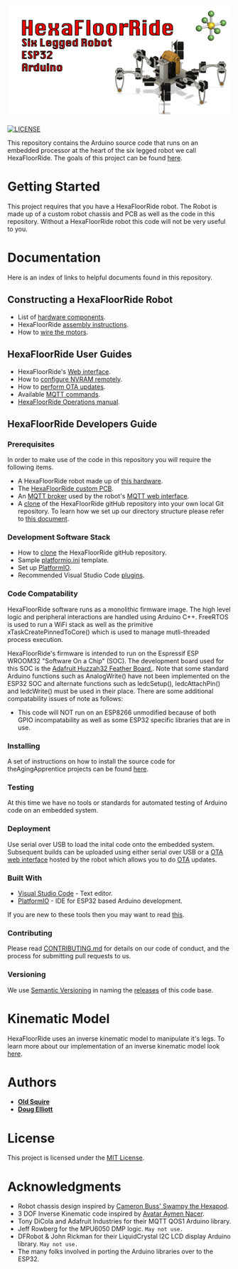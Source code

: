 ![hexaBot](img/hexaFloorRideBanner.png)

[![LICENSE](https://img.shields.io/badge/license-MIT-lightgrey.svg)](https://raw.githubusercontent.com/mmistakes/minimal-mistakes/master/LICENSE)

This repository contains the Arduino source code that runs on an embedded processor at the heart of the six legged robot we call HexaFloorRide. The goals of this project can be found [here](goals.md).  

# Getting Started

This project requires that you have a HexaFloorRide robot. The Robot is made up of a custom robot chassis and PCB as well as the code in this repository. Without a HexaFloorRide robot this code will not be very useful to you. 

# Documentation

Here is an index of links to helpful documents found in this repository.

## Constructing a HexaFloorRide Robot
* List of [hardware components](/docs/hexaFloorRideHardware.md).
* HexaFloorRide [assembly instructions](/docs/hexaFloorRideAssembly.md).
* How to [wire the motors](/docs/wireMotors.md).

## HexaFloorRide User Guides
* HexaFloorRide's [Web interface](/docs/hexaFloorRideWebInterface.md).
* How to [configure NVRAM remotely](/docs/hexaFloorRideWebInterface.md#config-updater-screen).
* How to [perform OTA updates](/docs/hexaFloorRideWebInterface.md#ota-updater-screen).
* Available [MQTT commands](/docs/mqttCommands.md).
* [HexaFloorRide Operations manual](/docs/hexaFloorRideOperationManual.md).

## HexaFloorRide Developers Guide

### Prerequisites

In order to make use of the code in this repository you will require the following items.

* A HexaFloorRide robot made up of [this hardware](/docs/hexaFloorRideHardware.md).
* The [HexaFloorRide custom PCB](/docs/hexaFloorRideCircuit.md).
* An [MQTT broker](/docs/MQTTbroker.md) used by the robot's [MQTT web interface](/docs/hexaFloorRideWebInterface.md).  
* A [clone](/docs/cloneRepository.md) of the HexaFloorRide gitHub repository into your own local Git repository. To learn how we set up our directory structure please refer to [this document](https://va3wam.github.io/versionControl/).

### Development Software Stack

* How to [clone](/docs/cloneRepository.md) the HexaFloorRide gitHub repository.
* Sample [platformio.ini](https://github.com/theAgingApprentice/HexaFloorRide/tree/main/aaAdmin/platformioAdmin) template.
* Set up [PlatformIO](https://github.com/theAgingApprentice/HexaFloorRide/blob/main/docs/cloneRepository.md#set-up-platformio).
* Recommended Visual Studio Code [plugins](https://github.com/theAgingApprentice/HexaFloorRide/blob/main/docs/cloneRepository.md#visual-studio-code-plugins).

### Code Compatability

HexaFloorRide software runs as a monolithic firmware image. The high level logic and peripheral interactions are handled using Arduino C++. FreeRTOS is used to run a WiFi stack as well as the primitive xTaskCreatePinnedToCore() which is used to manage mutli-threaded process execution.

HexaFloorRide's firmware is intended to run on the Espressif ESP WROOM32 "Software On a Chip" (SOC). The development board used for this SOC is the [Adafruit Huzzah32 Feather Board.](https://learn.adafruit.com/adafruit-huzzah32-esp32-feather). Note that some standard Arduino functions such as AnalogWrite() have not been implemented on the ESP32 SOC and alternate functions such as ledcSetup(), ledcAttachPin() and ledcWrite() must be used in their place. There are some additional compatability issues of note as follows:

* This code will NOT run on an ESP8266 unmodified because of both GPIO incompatability as well as some ESP32 specific libraries that are in use.

### Installing

A set of instructions on how to install the source code for theAgingApprentice projects can be found [here](https://va3wam.github.io/versionControl/).

### Testing

At this time we have no tools or standards for automated testing of Arduino code on an embedded system. 

### Deployment

Use serial over USB to load the inital code onto the embedded system. Subsequent builds can be uploaded using either serial over USB or 
a [OTA web interface](/docs/hexaFloorRideWebInterface.md#ota-updater-screen) hosted by the robot which allows you to do [OTA](https://en.wikipedia.org/wiki/Over-the-air_programming) updates.

### Built With

* [Visual Studio Code](https://code.visualstudio.com/) - Text editor.
* [PlatformIO](https://platformio.org/) - IDE for ESP32 based Arduino development.

If you are new to these tools then you may want to read [this](https://randomnerdtutorials.com/vs-code-platformio-ide-esp32-esp8266-arduino/).

### Contributing

Please read [CONTRIBUTING.md](contributing.md) for details on our code
of conduct, and the process for submitting pull requests to us.

### Versioning

We use [Semantic Versioning](http://semver.org/) in naming the [releases](https://github.com/theAgingApprentice/HexaFloorRide/releases) of this code base. 

# Kinematic Model

HexaFloorRide uses an inverse kinematic model to manipulate it's legs. To learn more about our implementation of an inverse kinematic model look <a href="/docs/kinematicModel.md">here</a>.

# Authors

* **[Old Squire](https://github.com/theagingapprentice)**
* **[Doug Elliott](https://github.com/nerdoug)**

# License

This project is licensed under the [MIT License](license.md).

# Acknowledgments

* Robot chassis design inspired by [Cameron Buss' Swampy the Hexapod](https://grabcad.com/library/swampy-the-hexapod-1).
* 3 DOF Inverse Kinematic code inspired by [Avatar
Aymen Nacer](https://github.com/AymenNacer/Forward-and-Inverse-Kinematics-for-3-DOF-Robotic-arm). 
* Tony DiCola and Adafruit Industries for their MQTT QOS1 Arduino library.
* Jeff Rowberg for the MPU6050 DMP logic. ```May not use.```
* DFRobot & John Rickman for their LiquidCrystal I2C LCD display Arduino library. ```May not use.```
* The many folks involved in porting the Arduino libraries over to the ESP32.
